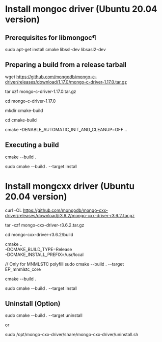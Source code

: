 # Install mongoc driver (Ubuntu 20.04 version)

## Prerequisites for libmongoc¶

sudo apt-get install cmake libssl-dev libsasl2-dev

## Preparing a build from a release tarball

wget https://github.com/mongodb/mongo-c-driver/releases/download/1.17.0/mongo-c-driver-1.17.0.tar.gz

tar xzf mongo-c-driver-1.17.0.tar.gz

cd mongo-c-driver-1.17.0

mkdir cmake-build

cd cmake-build

cmake -DENABLE_AUTOMATIC_INIT_AND_CLEANUP=OFF ..

## Executing a build
cmake --build .

sudo cmake --build . --target install

# Install mongcxx driver (Ubuntu 20.04 version)

curl -OL https://github.com/mongodb/mongo-cxx-driver/releases/download/r3.6.2/mongo-cxx-driver-r3.6.2.tar.gz

tar -xzf mongo-cxx-driver-r3.6.2.tar.gz

cd mongo-cxx-driver-r3.6.2/build

cmake ..                                \
    -DCMAKE_BUILD_TYPE=Release          \
    -DCMAKE_INSTALL_PREFIX=/usr/local
    
// Only for MNMLSTC polyfill
sudo cmake --build . --target EP_mnmlstc_core

cmake --build .

sudo cmake --build . --target install

## Uninstall (Option)

sudo cmake --build . --target uninstall

or 

sudo /opt/mongo-cxx-driver/share/mongo-cxx-driver/uninstall.sh
